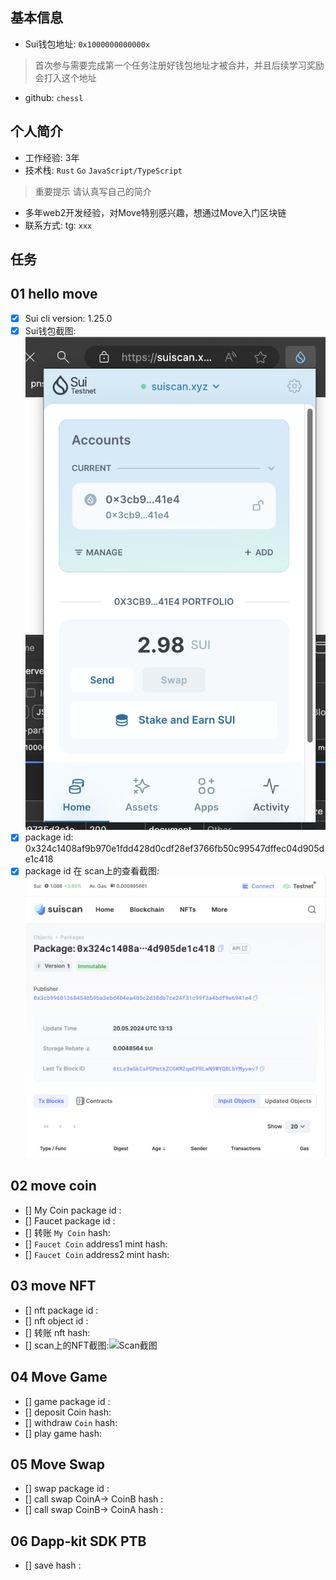 ## 基本信息
- Sui钱包地址: `0x1000000000000x`
> 首次参与需要完成第一个任务注册好钱包地址才被合并，并且后续学习奖励会打入这个地址
- github: `chessl`

## 个人简介
- 工作经验: 3年
- 技术栈: `Rust` `Go` `JavaScript/TypeScript`
> 重要提示 请认真写自己的简介
- 多年web2开发经验，对Move特别感兴趣，想通过Move入门区块链
- 联系方式: tg: `xxx` 

## 任务

##   01 hello move  
- [x] Sui cli version: 1.25.0
- [x] Sui钱包截图: ![Sui钱包截图](./images/wallet.png)
- [x] package id: 0x324c1408af9b970e1fdd428d0cdf28ef3766fb50c99547dffec04d905de1c418 
- [x] package id 在 scan上的查看截图:![Scan截图](./images/suiscan.png)

##   02 move coin
- [] My Coin package id :  
- [] Faucet package id : 
- [] 转账 `My Coin` hash:
- [] `Faucet Coin` address1 mint hash:
- [] `Faucet Coin` address2 mint hash:

##   03 move NFT
- [] nft package id :
- [] nft object id : 
- [] 转账 nft  hash:
- [] scan上的NFT截图:![Scan截图](./images/你的图片地址)

##   04 Move Game
- [] game package id :
- [] deposit Coin hash:
- [] withdraw `Coin` hash:
- [] play game hash:

##   05 Move Swap
- [] swap package id :
- [] call swap CoinA-> CoinB  hash :
- [] call swap CoinB-> CoinA  hash :

##   06 Dapp-kit SDK PTB
- [] save hash :
